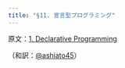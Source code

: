 ```yaml
---
title: "§11. 宣言型プログラミング"
---
```

原文：[1. Declarative Programming](https://bartoszmilewski.com/2015/04/15/category-theory-and-declarative-programming/)

（和訳：[@ashiato45](https://twitter.com/ashiato45)）
